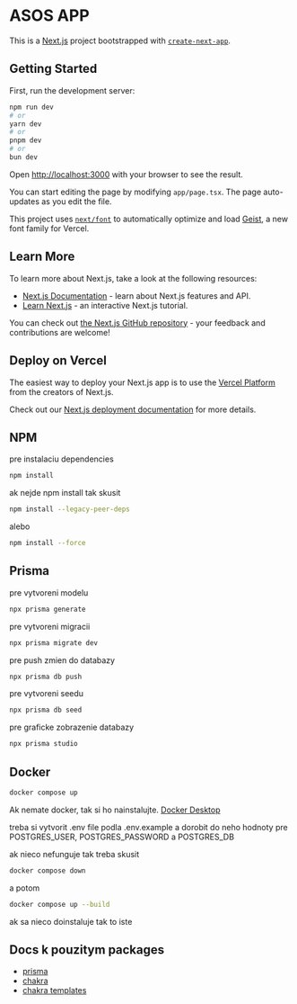 # ASOS APP

This is a [Next.js](https://nextjs.org) project bootstrapped with [`create-next-app`](https://nextjs.org/docs/app/api-reference/cli/create-next-app).

## Getting Started

First, run the development server:

```bash
npm run dev
# or
yarn dev
# or
pnpm dev
# or
bun dev
```

Open [http://localhost:3000](http://localhost:3000) with your browser to see the result.

You can start editing the page by modifying `app/page.tsx`. The page auto-updates as you edit the file.

This project uses [`next/font`](https://nextjs.org/docs/app/building-your-application/optimizing/fonts) to automatically optimize and load [Geist](https://vercel.com/font), a new font family for Vercel.

## Learn More

To learn more about Next.js, take a look at the following resources:

- [Next.js Documentation](https://nextjs.org/docs) - learn about Next.js features and API.
- [Learn Next.js](https://nextjs.org/learn) - an interactive Next.js tutorial.

You can check out [the Next.js GitHub repository](https://github.com/vercel/next.js) - your feedback and contributions are welcome!

## Deploy on Vercel

The easiest way to deploy your Next.js app is to use the [Vercel Platform](https://vercel.com/new?utm_medium=default-template&filter=next.js&utm_source=create-next-app&utm_campaign=create-next-app-readme) from the creators of Next.js.

Check out our [Next.js deployment documentation](https://nextjs.org/docs/app/building-your-application/deploying) for more details.

## NPM

pre instalaciu dependencies

```bash
npm install
```

ak nejde npm install tak skusit

```bash
npm install --legacy-peer-deps
```

alebo

```bash
npm install --force
```

## Prisma

pre vytvoreni modelu

```bash
npx prisma generate
```

pre vytvoreni migracii

```bash
npx prisma migrate dev
```

pre push zmien do databazy

```bash
npx prisma db push
```

pre vytvoreni seedu

```bash
npx prisma db seed
```

pre graficke zobrazenie databazy

```bash
npx prisma studio
```

## Docker

```bash
docker compose up
```

Ak nemate docker, tak si ho nainstalujte. [Docker Desktop](https://www.docker.com/products/docker-desktop/)

treba si vytvorit .env file podla .env.example a dorobit do neho hodnoty pre POSTGRES_USER, POSTGRES_PASSWORD a POSTGRES_DB

ak nieco nefunguje tak treba skusit

```bash
docker compose down
```

a potom

```bash
docker compose up --build
```

ak sa nieco doinstaluje tak to iste

## Docs k pouzitym packages

- [prisma](https://www.prisma.io/docs/orm)
- [chakra](https://www.chakra-ui.com/docs/components/concepts/overview)
- [chakra templates](https://chakra-templates.vercel.app)
